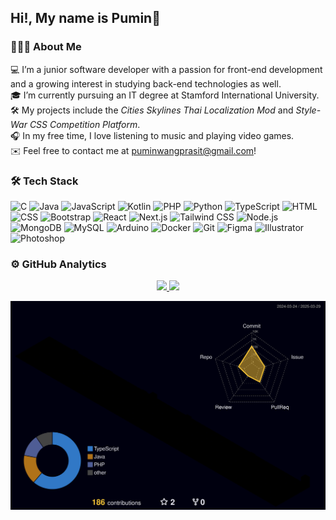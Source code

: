 <h2 align="left">Hi!, My name is Pumin👋</h2>

### 👨🏻‍💻 About Me

💻 I’m a junior software developer with a passion for front-end development and a growing interest in studying back-end technologies as well.  
🎓 I’m currently pursuing an IT degree at Stamford International University.  
🛠 My projects include the _Cities Skylines Thai Localization Mod_ and _Style-War CSS Competition Platform_.  
🎧 In my free time, I love listening to music and playing video games.  
✉️ Feel free to contact me at [puminwangprasit@gmail.com](mailto:puminwangprasit@gmail.com)!

### 🛠 Tech Stack

![C](https://img.shields.io/badge/-C-05122A?style=flat&logo=C&logoColor=A8B9CC)
![Java](https://img.shields.io/badge/-Java-05122A?style=flat&logo=Java&logoColor=FFA518)
![JavaScript](https://img.shields.io/badge/-JavaScript-05122A?style=flat&logo=javascript)
![Kotlin](https://img.shields.io/badge/-Kotlin-05122A?style=flat&logo=kotlin)
![PHP](https://img.shields.io/badge/-PHP-05122A?style=flat&logo=php)
![Python](https://img.shields.io/badge/-Python-05122A?style=flat&logo=python)
![TypeScript](https://img.shields.io/badge/-TypeScript-05122A?style=flat&logo=typescript)
![HTML](https://img.shields.io/badge/-HTML-05122A?style=flat&logo=HTML5)
![CSS](https://img.shields.io/badge/-CSS-05122A?style=flat&logo=CSS3&logoColor=1572B6)
![Bootstrap](https://img.shields.io/badge/-Bootstrap-05122A?style=flat&logo=bootstrap&logoColor=563D7C)
![React](https://img.shields.io/badge/-React-05122A?style=flat&logo=react)
![Next.js](https://img.shields.io/badge/-Next.js-05122A?style=flat&logo=next.js)
![Tailwind CSS](https://img.shields.io/badge/-Tailwind%20CSS-05122A?style=flat&logo=tailwind-css)
![Node.js](https://img.shields.io/badge/-Node.js-05122A?style=flat&logo=node.js)
![MongoDB](https://img.shields.io/badge/-MongoDB-05122A?style=flat&logo=mongodb)
![MySQL](https://img.shields.io/badge/-MySQL-05122A?style=flat&logo=mysql&logoColor=4479A1)
![Arduino](https://img.shields.io/badge/-Arduino-05122A?style=flat&logo=arduino)
![Docker](https://img.shields.io/badge/-Docker-05122A?style=flat&logo=docker)
![Git](https://img.shields.io/badge/-Git-05122A?style=flat&logo=git)
![Figma](https://img.shields.io/badge/-Figma-05122A?style=flat&logo=figma)
![Illustrator](https://img.shields.io/badge/-Illustrator-05122A?style=flat&logo=adobe-illustrator)
![Photoshop](https://img.shields.io/badge/-Photoshop-05122A?style=flat&logo=adobe-photoshop)

### ⚙️ GitHub Analytics

<p align="center">
<a href="https://github.com/bammcool2011">
  <img height="180em" src="https://github-readme-stats-eight-theta.vercel.app/api?username=bammcool2011&show_icons=true&theme=algolia&include_all_commits=true&count_private=true"/>
  <img height="180em" src="https://github-readme-stats-eight-theta.vercel.app/api/top-langs/?username=bammcool2011&layout=compact&langs_count=8&theme=algolia"/>
</a>
</p>

<p align="center">
  <img src="https://raw.githubusercontent.com/bammcool2011/bammcool2011/main/profile-3d-contrib/profile-night-rainbow.svg" alt="3D GitHub Contributions" />
</p>
